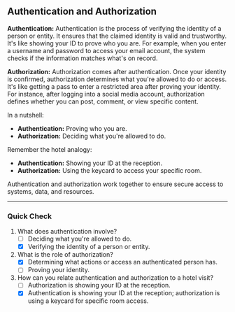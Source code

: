 
## Authentication and Authorization

**Authentication:**
Authentication is the process of verifying the identity of a person or entity. It ensures that the claimed identity is valid and trustworthy. It's like showing your ID to prove who you are. For example, when you enter a username and password to access your email account, the system checks if the information matches what's on record.

**Authorization:**
Authorization comes after authentication. Once your identity is confirmed, authorization determines what you're allowed to do or access. It's like getting a pass to enter a restricted area after proving your identity. For instance, after logging into a social media account, authorization defines whether you can post, comment, or view specific content.

In a nutshell:
- **Authentication:** Proving who you are.
- **Authorization:** Deciding what you're allowed to do.

Remember the hotel analogy:
- **Authentication:** Showing your ID at the reception.
- **Authorization:** Using the keycard to access your specific room.

Authentication and authorization work together to ensure secure access to systems, data, and resources.

---
### Quick Check

1. What does authentication involve?
   - [ ] Deciding what you're allowed to do.
   - [x] Verifying the identity of a person or entity.

2. What is the role of authorization?
   - [x] Determining what actions or access an authenticated person has.
   - [ ] Proving your identity.

3. How can you relate authentication and authorization to a hotel visit?
   - [ ] Authorization is showing your ID at the reception.
   - [x] Authentication is showing your ID at the reception; authorization is using a keycard for specific room access.